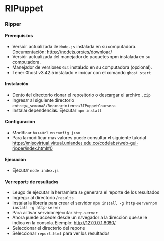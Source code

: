 # RIPuppet
### Ripper
#### Prerequisitos
- Versión actualizada de `Node.js` instalada en su computadora. Documentación: https://nodejs.org/es/download/
- Versión actualizada del manejador de paquetes npm instalada en su computadora.
- Manejador de versiones `Git` instalado en su computadora (opcional).
- Tener Ghost v3.42.5 instalado e incicar con el comando `ghost start`

#### Instalación
- Dento del directorio clonar el repositorio o descargar el archivo `.zip`
- Ingresar al siguiente directorio `entrega_semana8/Reconocimiento/RIPuppetCoursera`
- Instalar dependencias. Ejecutar `npm install`

#### Configuración
- Modificar `baseUrl` en `config.json`
- Para la modificar mas valores puede consultar el siguiente tutorial https://misovirtual.virtual.uniandes.edu.co/codelabs/web-gui-ripper/index.html#0

#### Ejecución
- Ejecutar `node index.js`

#### Ver reporte de resultados
- Leugo de ejecutar la herramieta se generara el reporte de los resultados
- Ingregar al directorio `/results`
- Instalar la libreria para crear el servidor `npm install -g http-servernpm install -g http-server`
- Para activar servidor ejecutar `http-server`
- Ahora puede acceder desde un navegador a la dirección que se le indica en la consola. Ejemplo: http://127.0.0.1:8080/
- Seleccionar el directorio del reporte
- Seleccionar `report.html` para ver los resultados
